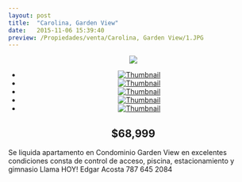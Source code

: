 ```yaml
---
layout: post
title:  "Carolina, Garden View"
date:   2015-11-06 15:39:40
preview: /Propiedades/venta/Carolina, Garden View/1.JPG
---
```


<center>
	<div class="mainImg">
		<img src="/Edweb/Propiedades/venta/Carolina, Garden View/1.JPG" class="custom">
	</div>
	<!--aqui comienza las fotos pequeñas -->
	<ul class="thumbnails">
	  <li>
	    <a href="/Edweb/Propiedades/venta/Carolina, Garden View/1.JPG">
	      <img class="tumbnails" src="/Edweb/Propiedades/venta/Carolina, Garden View/1.JPG" alt="Thumbnail">
	    </a>
	  </li>
	  <li>
	    <a href="/Edweb/Propiedades/venta/Carolina, Garden View/2.JPG">
	      <img class="tumbnails" src="/Edweb/Propiedades/venta/Carolina, Garden View/2.JPG" alt="Thumbnail">
	    </a>
	  </li>
	  <li>
	    <a href="/Edweb/Propiedades/venta/Carolina, Garden View/3.JPG">
	      <img class="tumbnails" src="/Edweb/Propiedades/venta/Carolina, Garden View/3.JPG" alt="Thumbnail">
	    </a>
	  </li>
	  <li>
	    <a href="/Edweb/Propiedades/venta/Carolina, Garden View/4.JPG">
	      <img class="tumbnails" src="/Edweb/Propiedades/venta/Carolina, Garden View/4.JPG" alt="Thumbnail">
	    </a>
	  </li>
	  <li>
	    <a href="/Edweb/Propiedades/venta/Carolina, Garden View/5.JPG">
	      <img class="tumbnails" src="/Edweb/Propiedades/venta/Carolina, Garden View/5.JPG" alt="Thumbnail">
	    </a>
	  </li>
	</ul>
	<script src="https://ajax.googleapis.com/ajax/libs/jquery/1.9.1/jquery.min.js"></script>
	<script type="text/javascript" src="/Edweb/js/jquery.simpleGal.js"></script>
	<script>
		$(document).ready(function () {
			$('.thumbnails').simpleGal({
				mainImage: '.custom'
			});
		});
	</script>
</center>

<center><h2>$68,999</h2></center>

Se liquida apartamento en Condominio Garden View en excelentes condiciones consta de control de acceso, piscina, estacionamiento y gimnasio Llama HOY! Edgar Acosta 787 645 2084
